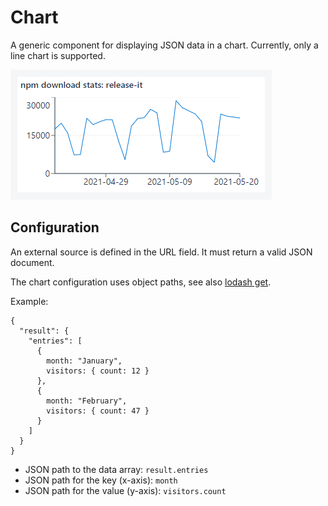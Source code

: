 # Chart

A generic component for displaying JSON data in a chart. Currently, only a line chart is supported.

![](./img/chart.png)

## Configuration

An external source is defined in the URL field. It must return a valid JSON document.

The chart configuration uses object paths, see also [lodash get](https://lodash.com/docs/#get). 

Example:

```
{
  "result": {
    "entries": [
      {
        month: "January",
        visitors: { count: 12 }
      },
      {
        month: "February",
        visitors: { count: 47 }
      }
    ]
  }
}
```

- JSON path to the data array: `result.entries`
- JSON path for the key (x-axis): `month`
- JSON path for the value (y-axis): `visitors.count`
